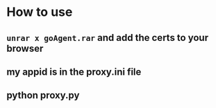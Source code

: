 # How to use

## `unrar x goAgent.rar` and add the certs to your browser

## my appid is in the proxy.ini file

## python proxy.py
